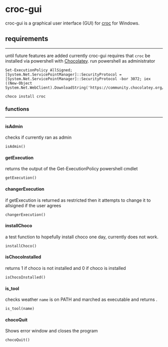 # croc-gui
croc-gui is a graphical user interface (GUI) for [croc](https://github.com/schollz/croc) for Windows.
## requirements

***

until future features are added currently croc-gui requires that `croc` be installed via powershell with [Chocolatey](https://chocolatey.org). 
run powershell as administrator
```
Set-ExecutionPolicy AllSigned; [System.Net.ServicePointManager]::SecurityProtocol = [System.Net.ServicePointManager]::SecurityProtocol -bor 3072; iex ((New-Object System.Net.WebClient).DownloadString('https://community.chocolatey.org/install.ps1'))

choco install croc
```

### functions 

***

#### isAdmin  
checks if currently ran as admin
```
isAdmin()
```

#### getExecution
returns the output of the Get-ExecutionPolicy powershell cmdlet
```
getExecution()
```

#### changerExecution
if getExecution is returned as restricted then it attempts to change it to allsigned if the user agrees
```
changerExecution()
```

#### installChoco
a test function to hopefully install choco one day, currently does not work.
```
installChoco()
```

#### isChocoInstalled
returns 1 if choco is not installed and 0 if choco is installed
```
isChocoInstalled()
```

#### is_tool
checks weather `name` is on PATH and marched as executable and returns .
```
is_tool(name)
```

#### chocoQuit
Shows error window and closes the program
```
chocoQuit()
```
